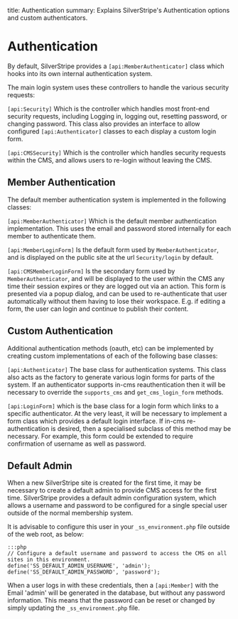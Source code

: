 title: Authentication
summary: Explains SilverStripe's Authentication options and custom authenticators. 

# Authentication

By default, SilverStripe provides a `[api:MemberAuthenticator]` class which hooks into its own internal
authentication system.

The main login system uses these controllers to handle the various security requests:

`[api:Security]` Which is the controller which handles most front-end security requests, including 
	Logging in, logging out, resetting password, or changing password. This class also provides an interface
	to allow configured `[api:Authenticator]` classes to each display a custom login form.
	
`[api:CMSSecurity]` Which is the controller which handles security requests within the CMS, and allows
	users to re-login without leaving the CMS.

## Member Authentication

The default member authentication system is implemented in the following classes:

`[api:MemberAuthenticator]` Which is the default member authentication implementation. This uses the email
	and password stored internally for each member to authenticate them.
	
`[api:MemberLoginForm]` Is the default form used by `MemberAuthenticator`, and is displayed on the public site
	at the url `Security/login` by default.
	
`[api:CMSMemberLoginForm]` Is the secondary form used by `MemberAuthenticator`, and will be displayed to the
	user within the CMS any time their session expires or they are logged out via an action. This form is
	presented via a popup dialog, and can be used to re-authenticate that user automatically without them having
	to lose their workspace. E.g. if editing a form, the user can login and continue to publish their content.

## Custom Authentication

Additional authentication methods (oauth, etc) can be implemented by creating custom implementations of each of the
following base classes:

`[api:Authenticator]` The base class for authentication systems. This class also acts as the factory
	to generate various login forms for parts of the system. If an authenticator supports in-cms
	reauthentication then it will be necessary to override the `supports_cms` and `get_cms_login_form` methods.

`[api:LoginForm]` which is the base class for a login form which links to a specific authenticator. At the very
	least, it will be necessary to implement a form class which provides a default login interface. If in-cms
	re-authentication is desired, then a specialised subclass of this method may be necessary. For example, this form
	could be extended to require confirmation of username as well as password.

## Default Admin

When a new SilverStripe site is created for the first time, it may be necessary to create a default admin to provide
CMS access for the first time. SilverStripe provides a default admin configuration system, which allows a username
and password to be configured for a single special user outside of the normal membership system.

It is advisable to configure this user in your `_ss_environment.php` file outside of the web root, as below:

	:::php
	// Configure a default username and password to access the CMS on all sites in this environment.
	define('SS_DEFAULT_ADMIN_USERNAME', 'admin');
	define('SS_DEFAULT_ADMIN_PASSWORD', 'password');

When a user logs in with these credentials, then a `[api:Member]` with the Email 'admin' will be generated in
the database, but without any password information. This means that the password can be reset or changed by simply
updating the `_ss_environment.php` file.
